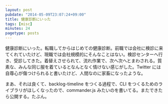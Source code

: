 ```yaml
---
layout: post
pubdate: "2014-05-09T23:07:24+09:00"
title: 健康診断にいった
tags: [misc]
minutes: 24
pagetype: posts
---
```

健康診断にいった。転職してからはじめての健康診断。前職では会社に検診に来てくれていたけど、現職では会社規模的にそんなことはない。検診センターへ行き、受診してきた。着替えさせられて、流れ作業で、次へ次へとまわされる。質素な、みんな同じ服を着ているとなんとなく情けない感じがした。Twitter には自尊心が傷つけられると書いたけど、人間なのに家畜になったような。

まあ、それは良くて、backlog-timeline をつくる過程で、CLI をつくるためのライブラリがほしくなったので、commander.js みたいのを書いてる。またできたら公開する。たぶん。
